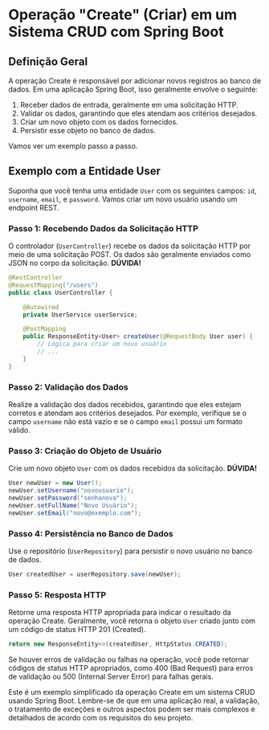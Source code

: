 # Operação "Create" (Criar) em um Sistema CRUD com Spring Boot

## Definição Geral

A operação Create é responsável por adicionar novos registros ao banco de dados. Em uma aplicação Spring Boot, isso geralmente envolve o seguinte:

1. Receber dados de entrada, geralmente em uma solicitação HTTP.
2. Validar os dados, garantindo que eles atendam aos critérios desejados.
3. Criar um novo objeto com os dados fornecidos.
4. Persistir esse objeto no banco de dados.

Vamos ver um exemplo passo a passo.

## Exemplo com a Entidade User

Suponha que você tenha uma entidade `User` com os seguintes campos: `id`, `username`, `email`, e `password`. Vamos criar um novo usuário usando um endpoint REST.

### Passo 1: Recebendo Dados da Solicitação HTTP

O controlador (`UserController`) recebe os dados da solicitação HTTP por meio de uma solicitação POST. Os dados são geralmente enviados como JSON no corpo da solicitação. **DÚVIDA!**

```java
@RestController
@RequestMapping("/users")
public class UserController {

    @Autowired
    private UserService userService;

    @PostMapping
    public ResponseEntity<User> createUser(@RequestBody User user) {
        // Lógica para criar um novo usuário
        // ...
    }
}
```

### Passo 2: Validação dos Dados

Realize a validação dos dados recebidos, garantindo que eles estejam corretos e atendam aos critérios desejados. Por exemplo, verifique se o campo `username` não está vazio e se o campo `email` possui um formato válido.

### Passo 3: Criação do Objeto de Usuário

Crie um novo objeto `User` com os dados recebidos da solicitação. **DÚVIDA!**

```java
User newUser = new User();
newUser.setUsername("novousuario");
newUser.setPassword("senhanova");
newUser.setFullName("Novo Usuário");
newUser.setEmail("novo@exemplo.com");
```

### Passo 4: Persistência no Banco de Dados

Use o repositório (`UserRepository`) para persistir o novo usuário no banco de dados.

```java
User createdUser = userRepository.save(newUser);
```

### Passo 5: Resposta HTTP

Retorne uma resposta HTTP apropriada para indicar o resultado da operação Create. Geralmente, você retorna o objeto `User` criado junto com um código de status HTTP 201 (Created).

```java
return new ResponseEntity<>(createdUser, HttpStatus.CREATED);
```

Se houver erros de validação ou falhas na operação, você pode retornar códigos de status HTTP apropriados, como 400 (Bad Request) para erros de validação ou 500 (Internal Server Error) para falhas gerais.

Este é um exemplo simplificado da operação Create em um sistema CRUD usando Spring Boot. Lembre-se de que em uma aplicação real, a validação, o tratamento de exceções e outros aspectos podem ser mais complexos e detalhados de acordo com os requisitos do seu projeto.